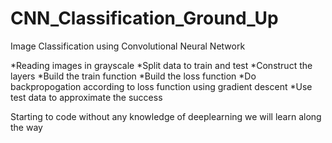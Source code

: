 # CNN_Classification_Ground_Up

Image Classification using Convolutional Neural Network

  *Reading images in grayscale
  *Split data to train and test
  *Construct the layers
  *Build the train function
  *Build the loss function
  *Do backpropogation according to loss function using gradient descent
  *Use test data to approximate the success
  
Starting to code without any knowledge of deeplearning we will learn along the way
